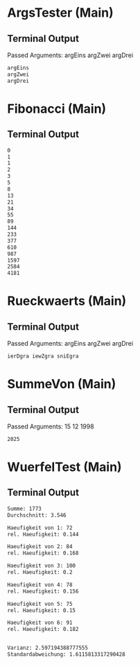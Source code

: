 # ArgsTester (Main)

## Terminal Output

Passed Arguments: argEins argZwei argDrei

```bash
argEins
argZwei
argDrei
```

# Fibonacci (Main)

## Terminal Output

```bash
0
1
1
2
3
5
8
13
21
34
55
89
144
233
377
610
987
1597
2584
4181
```

# Rueckwaerts (Main)

## Terminal Output

Passed Arguments: argEins argZwei argDrei

```bash
ierDgra iewZgra sniEgra 
```

# SummeVon (Main)

## Terminal Output

Passed Arguments: 15 12 1998

```bash
2025 
```

# WuerfelTest (Main)

## Terminal Output

```bash
Summe: 1773
Durchschnitt: 3.546

Haeufigkeit von 1: 72
rel. Haeufigkeit: 0.144

Haeufigkeit von 2: 84
rel. Haeufigkeit: 0.168

Haeufigkeit von 3: 100
rel. Haeufigkeit: 0.2

Haeufigkeit von 4: 78
rel. Haeufigkeit: 0.156

Haeufigkeit von 5: 75
rel. Haeufigkeit: 0.15

Haeufigkeit von 6: 91
rel. Haeufigkeit: 0.182


Varianz: 2.597194388777555
Standardabweichung: 1.6115813317290428
```
